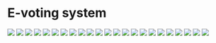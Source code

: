 # E-voting system

<img src = "/slides/cs103presentation-01.jpg">
<img src = "/slides/cs103presentation-02.jpg">
<img src = "/slides/cs103presentation-03.jpg">
<img src = "/slides/cs103presentation-04.jpg">
<img src = "/slides/cs103presentation-05.jpg">
<img src = "/slides/cs103presentation-06.jpg">
<img src = "/slides/cs103presentation-07.jpg">
<img src = "/slides/cs103presentation-08.jpg">
<img src = "/slides/cs103presentation-09.jpg">
<img src = "/slides/cs103presentation-10.jpg">
<img src = "/slides/cs103presentation-11.jpg">
<img src = "/slides/cs103presentation-12.jpg">
<img src = "/slides/cs103presentation-13.jpg">
<img src = "/slides/cs103presentation-14.jpg">
<img src = "/slides/cs103presentation-15.jpg">
<img src = "/slides/cs103presentation-16.jpg">
<img src = "/slides/cs103presentation-17.jpg">
<img src = "/slides/cs103presentation-18.jpg">
<img src = "/slides/cs103presentation-19.jpg">
<img src = "/slides/cs103presentation-20.jpg">
<img src = "/slides/cs103presentation-21.jpg">
<img src = "/slides/cs103presentation-22.jpg">
<img src = "/slides/cs103presentation-23.jpg">
